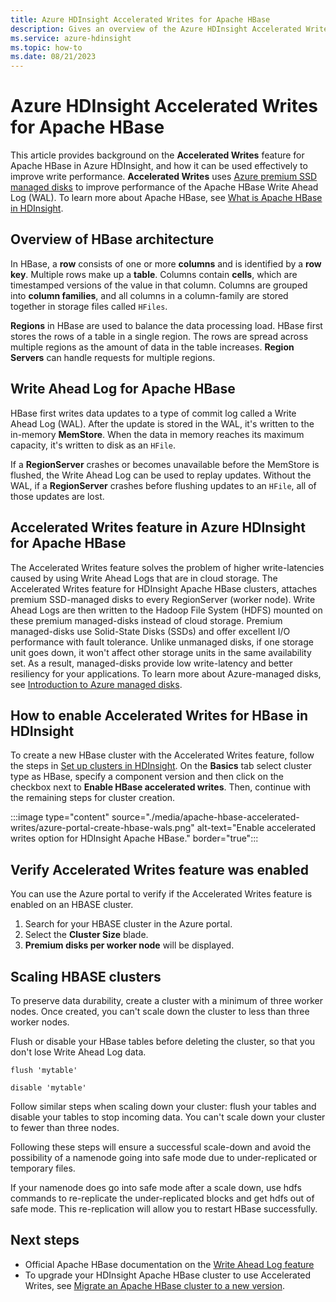 ```yaml
---
title: Azure HDInsight Accelerated Writes for Apache HBase
description: Gives an overview of the Azure HDInsight Accelerated Writes feature, which uses premium managed disks to improve performance of the Apache HBase Write Ahead Log.
ms.service: azure-hdinsight
ms.topic: how-to
ms.date: 08/21/2023
---
```


# Azure HDInsight Accelerated Writes for Apache HBase

This article provides background on the **Accelerated Writes** feature for Apache HBase in Azure HDInsight, and how it can be used effectively to improve write performance. **Accelerated Writes** uses [Azure premium SSD managed disks](../../virtual-machines/disks-types.md#premium-ssds) to improve performance of the Apache HBase Write Ahead Log (WAL). To learn more about Apache HBase, see [What is Apache HBase in HDInsight](apache-hbase-overview.md).

## Overview of HBase architecture

In HBase, a **row** consists of one or more **columns** and is identified by a **row key**. Multiple rows make up a **table**. Columns contain **cells**, which are timestamped versions of the value in that column. Columns are grouped into **column families**, and all columns in a column-family are stored together in storage files called `HFiles`.

**Regions** in HBase are used to balance the data processing load. HBase first stores the rows of a table in a single region. The rows are spread across multiple regions as the amount of data in the table increases. **Region Servers** can handle requests for multiple regions.

## Write Ahead Log for Apache HBase

HBase first writes data updates to a type of commit log called a Write Ahead Log (WAL). After the update is stored in the WAL, it's written to the in-memory **MemStore**. When the data in memory reaches its maximum capacity, it's written to disk as an `HFile`.

If a **RegionServer** crashes or becomes unavailable before the MemStore is flushed, the Write Ahead Log can be used to replay updates. Without the WAL, if a **RegionServer** crashes before flushing updates to an `HFile`, all of those updates are lost.

## Accelerated Writes feature in Azure HDInsight for Apache HBase

The Accelerated Writes feature solves the problem of higher write-latencies caused by using Write Ahead Logs that are in cloud storage.  The Accelerated Writes feature for HDInsight Apache HBase clusters, attaches premium SSD-managed disks to every RegionServer (worker node). Write Ahead Logs are then written to the Hadoop File System (HDFS) mounted on these premium managed-disks instead of cloud storage.  Premium managed-disks use Solid-State Disks (SSDs) and offer excellent I/O performance with fault tolerance.  Unlike unmanaged disks, if one storage unit goes down, it won't affect other storage units in the same availability set.  As a result, managed-disks provide low write-latency and better resiliency for your applications. To learn more about Azure-managed disks, see [Introduction to Azure managed disks](../../virtual-machines/managed-disks-overview.md).

## How to enable Accelerated Writes for HBase in HDInsight

To create a new HBase cluster with the Accelerated Writes feature, follow the steps in [Set up clusters in HDInsight](../hdinsight-hadoop-provision-linux-clusters.md). On the **Basics** tab select cluster type as HBase, specify a component version and then click on the checkbox next to **Enable HBase accelerated writes**. Then, continue with the remaining steps for cluster creation.

:::image type="content" source="./media/apache-hbase-accelerated-writes/azure-portal-create-hbase-wals.png" alt-text="Enable accelerated writes option for HDInsight Apache HBase." border="true":::

## Verify Accelerated Writes feature was enabled

You can use the Azure portal to verify if the Accelerated Writes feature is enabled on an HBASE cluster. 

1. Search for your HBASE cluster in the Azure portal.
2. Select the **Cluster Size** blade.
3. **Premium disks per worker node** will be displayed.

## Scaling HBASE clusters

To preserve data durability, create a cluster with a minimum of three worker nodes. Once created, you can't scale down the cluster to less than three worker nodes.

Flush or disable your HBase tables before deleting the cluster, so that you don't lose Write Ahead Log data.

```
flush 'mytable'
```

```
disable 'mytable'
```

Follow similar steps when scaling down your cluster: flush your tables and disable your tables to stop incoming data. You can't scale down your cluster to fewer than three nodes.

Following these steps will ensure a successful scale-down and avoid the possibility of a namenode going into safe mode due to under-replicated or temporary files.

If your namenode does go into safe mode after a scale down, use hdfs commands to re-replicate the under-replicated blocks and get hdfs out of safe mode. This re-replication will allow you to restart HBase successfully.

## Next steps

* Official Apache HBase documentation on the [Write Ahead Log feature](https://hbase.apache.org/book.html#wal)
* To upgrade your HDInsight Apache HBase cluster to use Accelerated Writes, see [Migrate an Apache HBase cluster to a new version](apache-hbase-migrate-new-version.md).

